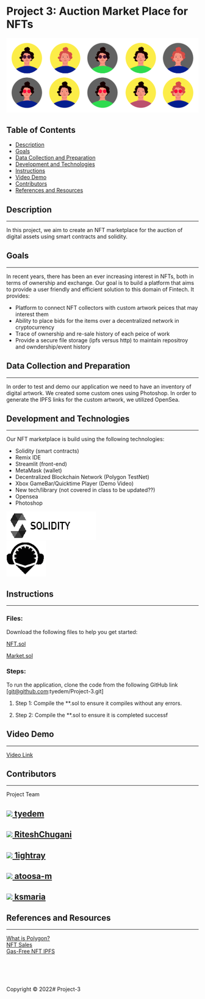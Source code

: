 # Project 3: Auction Market Place for NFTs
![alt=""](NFTImages/BANNER2.png)</br>
## Table of Contents
* [Description](#description)
* [Goals](#project-goals)
* [Data Collection and Preparation](#data-collection-and-preparation)
* [Development and Technologies](#development-and-technologies)
* [Instructions](#instructions)
* [Video Demo](#video-demo)
* [Contributors](#contributors)
* [References and Resources](#references-and-resources)



## Description
---
In this project, we aim to create an NFT marketplace for the auction of digital assets using smart contracts and solidity.

## Goals
---
In recent years, there has been an ever increasing interest in NFTs, both in terms of ownership and exchange. Our goal is to build a platform that aims to provide a user friendly and efficient solution to this domain of Fintech. It provides:

* Platform to connect NFT collectors with custom artwork peices that may interest them
* Ability to place bids for the items over a decentralized network in cryptocurrency
* Trace of ownership and re-sale history of each peice of work
* Provide a secure file storage (ipfs versus http) to maintain repositroy and owndership/event history

## Data Collection and Preparation
---

In order to test and demo our application we need to have an inventory of digital artwork. We created some custom ones using Photoshop. In order to generate the IPFS links for the custom artwork, we utilized OpenSea.

## Development and Technologies
---

Our NFT marketplace is build using the following technologies: 
* Solidity (smart contracts)
* Remix IDE
* Streamlit (front-end)
* MetaMask (wallet)
* Decentralized Blockchain Network (Polygon TestNet)
* Xbox GameBar/Quicktime Player (Demo Video)
* New tech/library (not covered in class to be updated??)
* Opensea
* Photoshop

![alt=""](Images/solidity_image.png)</br>
![alt=""](Images/remix_image.png)</br>


## Instructions
---
### Files:
Download the following files to help you get started:

[NFT.sol](./NFT.sol)

[Market.sol](./Market.sol)

### Steps:

To run the application, clone the code from the following GitHub link [git@github.com:tyedem/Project-3.git]

1. Step 1: Compile the **.sol to ensure it compiles without any errors. 

2. Step 2: Compile the **.sol to ensure it is completed successf

## Video Demo
---
[Video Link](./Images/Demo)



## Contributors
---
Project Team

<h2><a href="https://github.com/tyedem"><img src="https://avatars.githubusercontent.com/u/90783116?v=4" width=60 /> tyedem</a></h2>

<h2><a href="https://github.com/RiteshChugani"><img src="https://avatars.githubusercontent.com/u/93497343?s=60&" /> RiteshChugani</a></h2>

<h2><a href="https://github.com/1ightray"><img src="https://avatars.githubusercontent.com/u/93296496?v=4" width=60/> 1ightray</a></h2>

<h2><a href="https://github.com/atoosa-m"><img src="https://avatars.githubusercontent.com/u/93611442?v=4" width=60/> atoosa-m</a></h2>

<h2><a href="https://github.com/ksmaria"><img src="https://avatars.githubusercontent.com/u/93277973?s=60&v=4" /> ksmaria</a></h2>


## References and Resources
---
[What is Polygon?](https://www.wealthsimple.com/en-ca/learn/what-is-polygon?utm_term=&matchtype=&campaign=16685794737&adgroup=138618658447&gclid=CjwKCAjwx46TBhBhEiwArA_DjH4oks3iZWEumuZnRH1iTbVFVlwNUI9OVcZhZeqe6JPyX30xUS4fChoCJxQQAvD_BwE#the_problem_with_ethereum)</br>
[NFT Sales](https://www.nytimes.com/2021/03/26/technology/nft-sale.html)</br>
[Gas-Free NFT IPFS](https://opensea.io/blog/announcements/decentralizing-nft-metadata-on-opensea/)</br>
</br>
</br>
</br>
</br>


Copyright © 2022# Project-3
